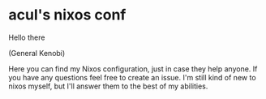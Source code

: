 # acul's nixos conf

Hello there

(General Kenobi)

Here you can find my Nixos configuration, just in case they help anyone. If you have any questions feel free to create an issue. I'm still kind of new to nixos myself, but I'll answer them to the best of my abilities.